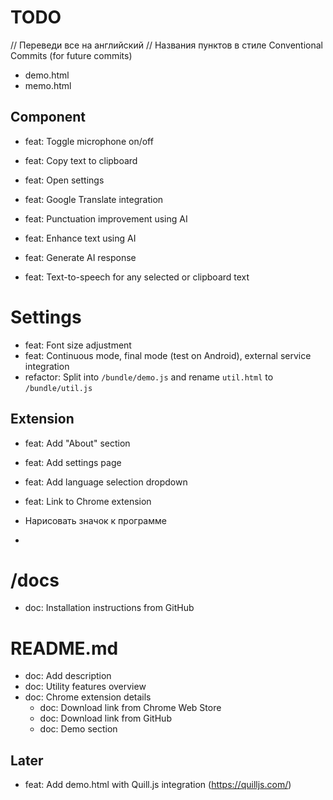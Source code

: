 # TODO

// Переведи все на английский
// Названия пунктов в стиле Conventional Commits (for future commits)


- demo.html
- memo.html

## Component
- feat: Toggle microphone on/off  
- feat: Copy text to clipboard  
- feat: Open settings  

- feat: Google Translate integration  
- feat: Punctuation improvement using AI  
- feat: Enhance text using AI  
- feat: Generate AI response  
- feat: Text-to-speech for any selected or clipboard text  

# Settings
- feat: Font size adjustment  
- feat: Continuous mode, final mode (test on Android), external service integration  
- refactor: Split into `/bundle/demo.js` and rename `util.html` to `/bundle/util.js`  

## Extension
- feat: Add "About" section  
- feat: Add settings page  
- feat: Add language selection dropdown  
- feat: Link to Chrome extension  

- Нарисовать значок к программе
- <meta name="description" content="Jenyx Speech to Text - Demo">

# /docs
- doc: Installation instructions from GitHub  

# README.md
- doc: Add description  
- doc: Utility features overview  
- doc: Chrome extension details  
  - doc: Download link from Chrome Web Store  
  - doc: Download link from GitHub  
  - doc: Demo section  


## Later
- feat: Add demo.html with Quill.js integration (https://quilljs.com/)  